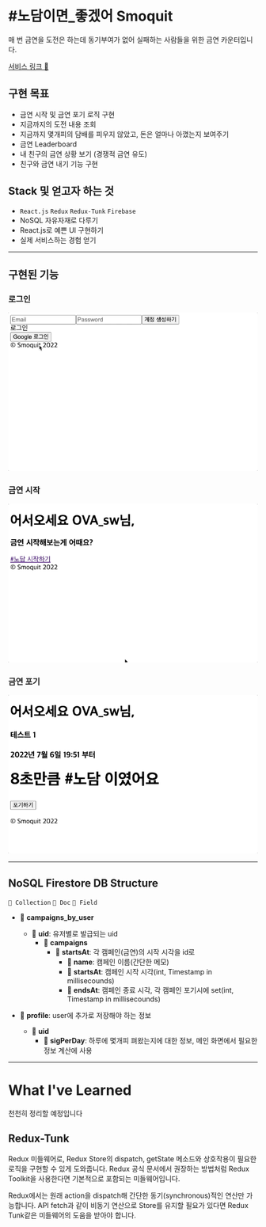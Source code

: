 # #노담이면\_좋겠어 Smoquit

매 번 금연을 도전은 하는데 동기부여가 없어 실패하는 사람들을 위한 금연 카운터입니다.

[서비스 링크 🔗](https://custardcream98.github.io/smoquit/)

## 구현 목표

- 금연 시작 및 금연 포기 로직 구현
- 지금까지의 도전 내용 조회
- 지금까지 몇개피의 담배를 피우지 않았고, 돈은 얼마나 아꼈는지 보여주기
- 금연 Leaderboard
- 내 친구의 금연 상황 보기 (경쟁적 금연 유도)
- 친구와 금연 내기 기능 구현

## Stack 및 얻고자 하는 것

- `React.js` `Redux` `Redux-Tunk` `Firebase`
- NoSQL 자유자재로 다루기
- React.js로 예쁜 UI 구현하기
- 실제 서비스하는 경험 얻기

---

## 구현된 기능

### 로그인

![로그인](./img//login.gif)

### 금연 시작

![금연시작](./img/createCampaign.gif)

### 금연 포기

![금연포기](./img/endCampaign.gif)

---

## NoSQL Firestore DB Structure

`💼 Collection` `📙 Doc` `📄 Field`

- 💼 **campaigns_by_user**

  - 📙 **uid**: 유저별로 발급되는 uid
    - 💼 **campaigns**
      - 📙 **startsAt**: 각 캠페인(금연)의 시작 시각을 id로
        - 📄 **name**: 캠페인 이름(간단한 메모)
        - 📄 **startsAt**: 캠페인 시작 시각(int, Timestamp in millisecounds)
        - 📄 **endsAt**: 캠페인 종료 시각, 각 캠페인 포기시에 set(int, Timestamp in millisecounds)

- 💼 **profile**: user에 추가로 저장해야 하는 정보
  - 📙 **uid**
    - 📄 **sigPerDay**: 하루에 몇개피 펴왔는지에 대한 정보, 메인 화면에서 필요한 정보 계산에 사용

---

# What I've Learned

천천히 정리할 예정입니다

## Redux-Tunk

Redux 미들웨어로, Redux Store의 dispatch, getState 메소드와 상호작용이 필요한 로직을 구현할 수 있게 도와줍니다. Redux 공식 문서에서 권장하는 방법처럼 Redux Toolkit을 사용한다면 기본적으로 포함되는 미들웨어입니다.

Redux에서는 원래 action을 dispatch해 간단한 동기(synchronous)적인 연산만 가능합니다. API fetch과 같이 비동기 연산으로 Store를 유지할 필요가 있다면 Redux Tunk같은 미들웨어의 도움을 받아야 합니다.
